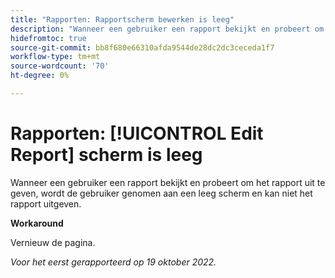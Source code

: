 ```yaml
---
title: "Rapporten: Rapportscherm bewerken is leeg"
description: "Wanneer een gebruiker een rapport bekijkt en probeert om het rapport uit te geven, wordt de gebruiker genomen aan een leeg scherm en kan niet het rapport uitgeven."
hidefromtoc: true
source-git-commit: bb8f680e66310afda9544de28dc2dc3ceceda1f7
workflow-type: tm+mt
source-wordcount: '70'
ht-degree: 0%

---
```



# Rapporten: [!UICONTROL Edit Report] scherm is leeg

Wanneer een gebruiker een rapport bekijkt en probeert om het rapport uit te geven, wordt de gebruiker genomen aan een leeg scherm en kan niet het rapport uitgeven.

**Workaround**

Vernieuw de pagina.

_Voor het eerst gerapporteerd op 19 oktober 2022._

